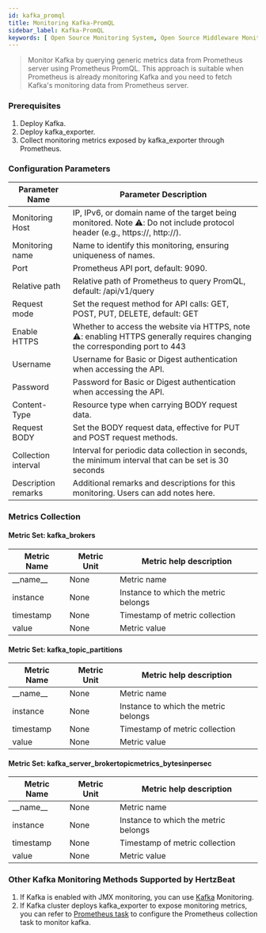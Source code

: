 ```yaml
---
id: kafka_promql
title: Monitoring Kafka-PromQL
sidebar_label: Kafka-PromQL
keywords: [ Open Source Monitoring System, Open Source Middleware Monitoring, Kafka Monitoring, Kafka-PromQL Monitoring ]
---
```


> Monitor Kafka by querying generic metrics data from Prometheus server using Prometheus PromQL. This approach is suitable when Prometheus is already monitoring Kafka and you need to fetch Kafka's
> monitoring data from Prometheus server.

### Prerequisites

1. Deploy Kafka.
2. Deploy kafka_exporter.
3. Collect monitoring metrics exposed by kafka_exporter through Prometheus.

### Configuration Parameters

|   Parameter Name    |                                                   Parameter Description                                                    |
|---------------------|----------------------------------------------------------------------------------------------------------------------------|
| Monitoring Host     | IP, IPv6, or domain name of the target being monitored. Note ⚠️: Do not include protocol header (e.g., https://, http://). |
| Monitoring name     | Name to identify this monitoring, ensuring uniqueness of names.                                                            |
| Port                | Prometheus API port, default: 9090.                                                                                        |
| Relative path       | Relative path of Prometheus to query PromQL, default: /api/v1/query                                                        |
| Request mode        | Set the request method for API calls: GET, POST, PUT, DELETE, default: GET                                                 |
| Enable HTTPS        | Whether to access the website via HTTPS, note ⚠️: enabling HTTPS generally requires changing the corresponding port to 443 |
| Username            | Username for Basic or Digest authentication when accessing the API.                                                        |
| Password            | Password for Basic or Digest authentication when accessing the API.                                                        |
| Content-Type        | Resource type when carrying BODY request data.                                                                             |
| Request BODY        | Set the BODY request data, effective for PUT and POST request methods.                                                     |
| Collection interval | Interval for periodic data collection in seconds, the minimum interval that can be set is 30 seconds                       |
| Description remarks | Additional remarks and descriptions for this monitoring. Users can add notes here.                                         |

### Metrics Collection

#### Metric Set: kafka_brokers

| Metric Name | Metric Unit |       Metric help description        |
|-------------|-------------|--------------------------------------|
| \_\_name__  | None        | Metric name                          |
| instance    | None        | Instance to which the metric belongs |
| timestamp   | None        | Timestamp of metric collection       |
| value       | None        | Metric value                         |

#### Metric Set: kafka_topic_partitions

| Metric Name | Metric Unit |       Metric help description        |
|-------------|-------------|--------------------------------------|
| \_\_name__  | None        | Metric name                          |
| instance    | None        | Instance to which the metric belongs |
| timestamp   | None        | Timestamp of metric collection       |
| value       | None        | Metric value                         |

#### Metric Set: kafka_server_brokertopicmetrics_bytesinpersec

| Metric Name | Metric Unit |       Metric help description        |
|-------------|-------------|--------------------------------------|
| \_\_name__  | None        | Metric name                          |
| instance    | None        | Instance to which the metric belongs |
| timestamp   | None        | Timestamp of metric collection       |
| value       | None        | Metric value                         |

### Other Kafka Monitoring Methods Supported by HertzBeat

1. If Kafka is enabled with JMX monitoring, you can use [Kafka](kafka) Monitoring.
2. If Kafka cluster deploys kafka_exporter to expose monitoring metrics, you can refer to [Prometheus task](prometheus) to configure the Prometheus collection task to monitor kafka.
